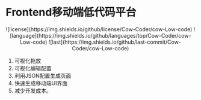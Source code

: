 # Frontend移动端低代码平台

<div align="center">
![license](https://img.shields.io/github/license/Cow-Coder/cow-Low-code)
![language](https://img.shields.io/github/languages/top/Cow-Coder/cow-Low-code)
![last](https://img.shields.io/github/last-commit/Cow-Coder/cow-Low-code)
</div>


1. 可视化拖放
2. 可视化编辑配置
3. 利用JSON配置生成页面
4. 快速生成移动端UI界面
5. 减少开发成本。